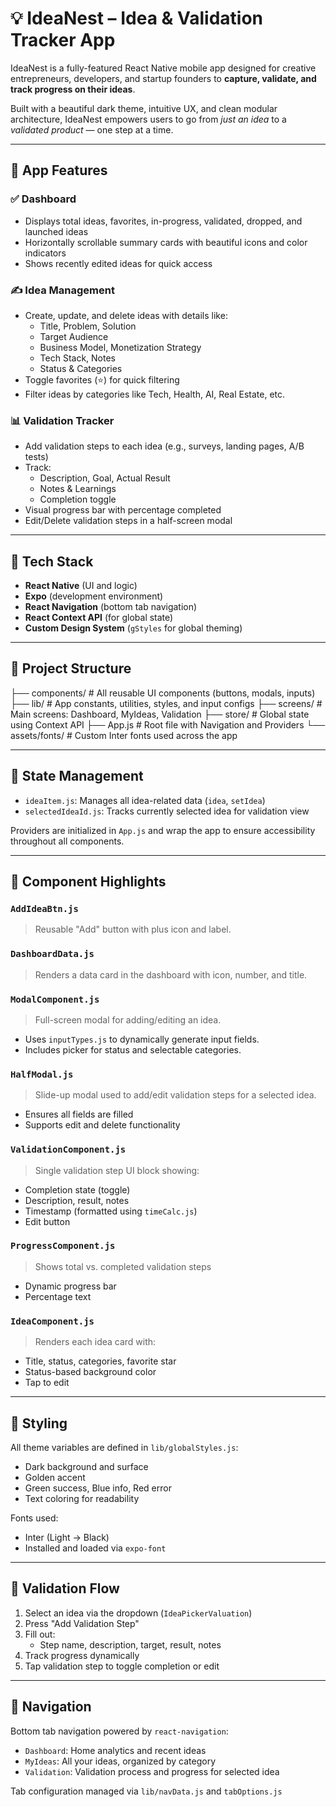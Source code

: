 # 💡 IdeaNest – Idea & Validation Tracker App

IdeaNest is a fully-featured React Native mobile app designed for creative entrepreneurs, developers, and startup founders to **capture, validate, and track progress on their ideas**.

Built with a beautiful dark theme, intuitive UX, and clean modular architecture, IdeaNest empowers users to go from _just an idea_ to a _validated product_ — one step at a time.

---

## 📱 App Features

### ✅ Dashboard

- Displays total ideas, favorites, in-progress, validated, dropped, and launched ideas
- Horizontally scrollable summary cards with beautiful icons and color indicators
- Shows recently edited ideas for quick access

### ✍️ Idea Management

- Create, update, and delete ideas with details like:
  - Title, Problem, Solution
  - Target Audience
  - Business Model, Monetization Strategy
  - Tech Stack, Notes
  - Status & Categories
- Toggle favorites (⭐) for quick filtering
- Filter ideas by categories like Tech, Health, AI, Real Estate, etc.

### 📊 Validation Tracker

- Add validation steps to each idea (e.g., surveys, landing pages, A/B tests)
- Track:
  - Description, Goal, Actual Result
  - Notes & Learnings
  - Completion toggle
- Visual progress bar with percentage completed
- Edit/Delete validation steps in a half-screen modal

---

## 🧱 Tech Stack

- **React Native** (UI and logic)
- **Expo** (development environment)
- **React Navigation** (bottom tab navigation)
- **React Context API** (for global state)
- **Custom Design System** (`gStyles` for global theming)

---

## 📁 Project Structure

├── components/ # All reusable UI components (buttons, modals, inputs)
├── lib/ # App constants, utilities, styles, and input configs
├── screens/ # Main screens: Dashboard, MyIdeas, Validation
├── store/ # Global state using Context API
├── App.js # Root file with Navigation and Providers
└── assets/fonts/ # Custom Inter fonts used across the app

---

## 🧠 State Management

- `ideaItem.js`: Manages all idea-related data (`idea`, `setIdea`)
- `selectedIdeaId.js`: Tracks currently selected idea for validation view

Providers are initialized in `App.js` and wrap the app to ensure accessibility throughout all components.

---

## 🧩 Component Highlights

### `AddIdeaBtn.js`

> Reusable "Add" button with plus icon and label.

### `DashboardData.js`

> Renders a data card in the dashboard with icon, number, and title.

### `ModalComponent.js`

> Full-screen modal for adding/editing an idea.

- Uses `inputTypes.js` to dynamically generate input fields.
- Includes picker for status and selectable categories.

### `HalfModal.js`

> Slide-up modal used to add/edit validation steps for a selected idea.

- Ensures all fields are filled
- Supports edit and delete functionality

### `ValidationComponent.js`

> Single validation step UI block showing:

- Completion state (toggle)
- Description, result, notes
- Timestamp (formatted using `timeCalc.js`)
- Edit button

### `ProgressComponent.js`

> Shows total vs. completed validation steps

- Dynamic progress bar
- Percentage text

### `IdeaComponent.js`

> Renders each idea card with:

- Title, status, categories, favorite star
- Status-based background color
- Tap to edit

---

## 🎨 Styling

All theme variables are defined in `lib/globalStyles.js`:

- Dark background and surface
- Golden accent
- Green success, Blue info, Red error
- Text coloring for readability

Fonts used:

- Inter (Light → Black)
- Installed and loaded via `expo-font`

---

## 🧪 Validation Flow

1. Select an idea via the dropdown (`IdeaPickerValuation`)
2. Press "Add Validation Step"
3. Fill out:
   - Step name, description, target, result, notes
4. Track progress dynamically
5. Tap validation step to toggle completion or edit

---

## 🔄 Navigation

Bottom tab navigation powered by `react-navigation`:

- `Dashboard`: Home analytics and recent ideas
- `MyIdeas`: All your ideas, organized by category
- `Validation`: Validation process and progress for selected idea

Tab configuration managed via `lib/navData.js` and `tabOptions.js`
